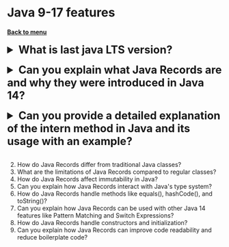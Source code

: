 <h1>Java 9-17 features</h1> 
<h4> 

[Back to menu](..%2FMenu.md)

</h4>

[//]: # (What is last java LTS version?)

<details>
    <summary style="font-size: 25px;">
        <b>
            What is last java LTS version?
        </b>
    </summary>
<br>

- Java 17 (LTS) - September 2021
- Java 21 (JDK 21) — Released in September 2023

next will be 25 (LTS) September 2025

</details>
<br>

[//]: # (Can you explain what Java Records are 
        and why they were introduced in Java 14?)

<details>
    <summary style="font-size: 25px;">
        <b>
            Can you explain what Java Records are 
            and why they were introduced in Java 14?
        </b>
    </summary>
<br>

Java Records are a new kind of class
that are a transparent holder for shallowly immutable data,
and they were introduced to simplify the creation of such classes,
encourage immutability, improve code readability, and ensure correctness.

Here's an example of a Record:

```
public record Point(int x, int y) { }
```

This single line of code is equivalent to the following
traditional class declaration:

```
public final class Point {
    private final int x;
    private final int y;

    public Point(int x, int y) {
        this.x = x;
        this.y = y;
    }

    public int x() { return x; }
    public int y() { return y; }

    @Override
    public boolean equals(Object obj) { /* ... */ }
    @Override
    public int hashCode() { /* ... */ }
    @Override
    public String toString() { /* ... */ }
}
```

1. **Simplicity**: Records make it easier and simpler to create classes 
that are intended to be simple data carriers.

2. **Safety**: Records are implicitly final and their fields 
are implicitly final too, which encourages immutability.

3. **Readability**: By reducing boilerplate code, 
Records make the code more readable and easier to understand.

4. **Correctness**: Records automatically provide correct implementations 
of `equals()`, `hashCode()`, and `toString()`.

</details>
<br>

[//]: # (Can you provide a detailed explanation of the intern
        method in Java and its usage with an example?)

<details>
    <summary style="font-size: 25px;">
        <b>
            Can you provide a detailed explanation of the intern
            method in Java and its usage with an example?
        </b>
    </summary>
<br>

The intern() method in Java is a method of the String class 
that returns a canonical representation of the string object. 

A canonical representation is a single instance of the string 
that is shared by all other strings with the same content.

When you create a string literal in Java, a new String object is created. 
However, if you use the intern() method, 
the Java Virtual Machine (JVM) will check if a String object 
with the same content already exists in the string pool. 

If so, it will return the existing String object instead of creating a new one.

```
String s1 = "Hello";
String s2 = "Hello";
String s3 = s1.intern();

System.out.println(s1 == s2); // true
System.out.println(s1 == s3); // true
```

In what situation must use: 
The intern() method should be used when you need to ensure 
that all references are to a particular string value point to the same object. 
This can be useful for performance optimization 
and for maintaining consistency and avoiding errors.

</details>
<br>


2. How do Java Records differ from traditional Java classes?
4. What are the limitations of Java Records compared to regular classes?
5. How do Java Records affect immutability in Java?
6. Can you explain how Java Records interact with Java's type system?
7. How do Java Records handle methods like equals(), hashCode(), and toString()?
8. Can you explain how Java Records can be used with other Java 14 features like Pattern Matching and Switch Expressions?
9. How do Java Records handle constructors and initialization?
10. Can you explain how Java Records can improve code readability and reduce boilerplate code?



